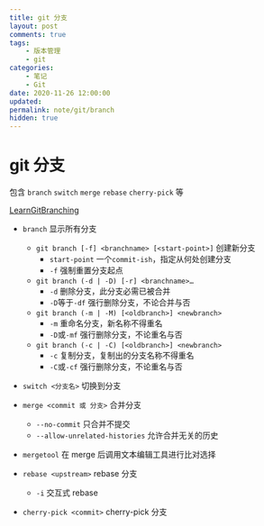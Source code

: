```yaml
---
title: git 分支
layout: post
comments: true
tags:
    - 版本管理
    - git
categories:
    - 笔记
    - Git
date: 2020-11-26 12:00:00
updated:
permalink: note/git/branch
hidden: true
---
```


# git 分支

包含 `branch` `switch` `merge` `rebase` `cherry-pick` 等

<!-- more -->

[LearnGitBranching](https://learngitbranching.js.org/?locale=zh_CN)

-   `branch` 显示所有分支

    -   `git branch [-f] <branchname> [<start-point>]` 创建新分支
        -   `start-point` 一个`commit-ish`，指定从何处创建分支
        -   `-f` 强制重置分支起点
    -   `git branch (-d | -D) [-r] <branchname>…​`
        -   `-d` 删除分支，此分支必需已被合并
        -   `-D`等于`-df` 强行删除分支，不论合并与否
    -   `git branch (-m | -M) [<oldbranch>] <newbranch>`
        -   `-m` 重命名分支，新名称不得重名
        -   `-D`或`-mf` 强行删除分支，不论重名与否
    -   `git branch (-c | -C) [<oldbranch>] <newbranch>`
        -   `-c` 复制分支，复制出的分支名称不得重名
        -   `-C`或`-cf` 强行删除分支，不论重名与否

-   `switch <分支名>` 切换到分支

-   `merge <commit 或 分支>` 合并分支
    -   `--no-commit` 只合并不提交
    -   `--allow-unrelated-histories` 允许合并无关的历史
-   `mergetool` 在 merge 后调用文本编辑工具进行比对选择
-   `rebase <upstream>` rebase 分支
    -   `-i` 交互式 rebase
-   `cherry-pick <commit>` cherry-pick 分支

